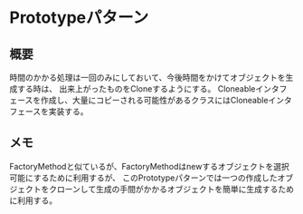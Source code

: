# Prototypeパターン

## 概要
時間のかかる処理は一回のみにしておいて、今後時間をかけてオブジェクトを生成する時は、
出来上がったものをCloneするようにする。
Cloneableインタフェースを作成し、大量にコピーされる可能性があるクラスにはCloneableインタフェースを実装する。

## メモ
FactoryMethodと似ているが、FactoryMethodはnewするオブジェクトを選択可能にするために利用するが、
このPrototypeパターンでは一つの作成したオブジェクトをクローンして生成の手間がかかるオブジェクトを簡単に生成するために利用する。